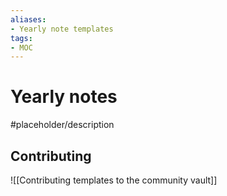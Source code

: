 ```yaml
---
aliases:
- Yearly note templates
tags: 
- MOC
---
```


# Yearly notes

#placeholder/description 

## Contributing

![[Contributing templates to the community vault]]